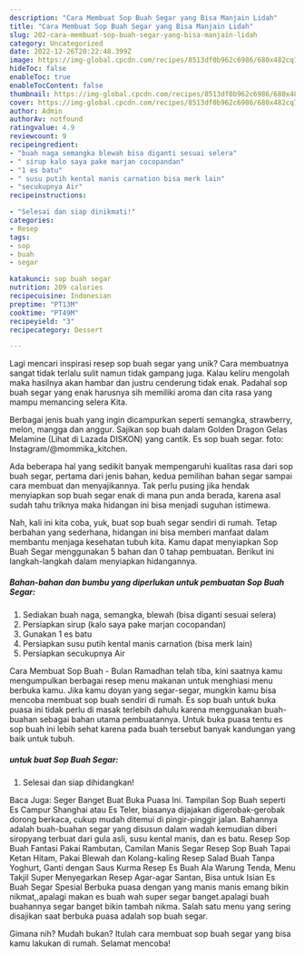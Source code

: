 ```yaml
---
description: "Cara Membuat Sop Buah Segar yang Bisa Manjain Lidah"
title: "Cara Membuat Sop Buah Segar yang Bisa Manjain Lidah"
slug: 202-cara-membuat-sop-buah-segar-yang-bisa-manjain-lidah
category: Uncategorized
date: 2022-12-26T20:22:48.399Z
image: https://img-global.cpcdn.com/recipes/8513df0b962c6986/680x482cq70/sop-buah-segar-foto-resep-utama.jpg
hideToc: false
enableToc: true
enableTocContent: false
thumbnail: https://img-global.cpcdn.com/recipes/8513df0b962c6986/680x482cq70/sop-buah-segar-foto-resep-utama.jpg
cover: https://img-global.cpcdn.com/recipes/8513df0b962c6986/680x482cq70/sop-buah-segar-foto-resep-utama.jpg
author: Admin
authorAv: notfound
ratingvalue: 4.9
reviewcount: 9
recipeingredient:
- "buah naga semangka blewah bisa diganti sesuai selera"
- " sirup kalo saya pake marjan cocopandan"
- "1 es batu"
- " susu putih kental manis carnation bisa merk lain"
- "secukupnya Air"
recipeinstructions:

- "Selesai dan siap dinikmati!"
categories:
- Resep
tags:
- sop
- buah
- segar

katakunci: sop buah segar 
nutrition: 209 calories
recipecuisine: Indonesian
preptime: "PT13M"
cooktime: "PT49M"
recipeyield: "3"
recipecategory: Dessert

---
```





Lagi mencari inspirasi resep sop buah segar yang unik? Cara membuatnya sangat tidak terlalu sulit namun tidak gampang juga. Kalau keliru mengolah maka hasilnya akan hambar dan justru cenderung tidak enak. Padahal sop buah segar yang enak harusnya sih memiliki aroma dan cita rasa yang mampu memancing selera Kita.





Berbagai jenis buah yang ingin dicampurkan seperti semangka, strawberry, melon, mangga dan anggur. Sajikan sop buah dalam Golden Dragon Gelas Melamine (Lihat di Lazada DISKON) yang cantik. Es sop buah segar. foto: Instagram/@mommika_kitchen.

Ada beberapa hal yang sedikit banyak mempengaruhi kualitas rasa dari sop buah segar, pertama dari jenis bahan, kedua pemilihan bahan segar sampai cara membuat dan menyajikannya. Tak perlu pusing jika hendak menyiapkan sop buah segar enak di mana pun anda berada, karena asal sudah tahu triknya maka hidangan ini bisa menjadi suguhan istimewa.






Nah, kali ini kita coba, yuk, buat sop buah segar sendiri di rumah. Tetap berbahan yang sederhana, hidangan ini bisa memberi manfaat dalam membantu menjaga kesehatan tubuh kita. Kamu dapat menyiapkan Sop Buah Segar menggunakan 5 bahan dan 0 tahap pembuatan. Berikut ini langkah-langkah dalam menyiapkan hidangannya.

<!--inarticleads1-->

##### Bahan-bahan dan bumbu yang diperlukan untuk pembuatan Sop Buah Segar:

1. Sediakan buah naga, semangka, blewah (bisa diganti sesuai selera)
1. Persiapkan  sirup (kalo saya pake marjan cocopandan)
1. Gunakan 1 es batu
1. Persiapkan  susu putih kental manis carnation (bisa merk lain)
1. Persiapkan secukupnya Air


Cara Membuat Sop Buah - Bulan Ramadhan telah tiba, kini saatnya kamu mengumpulkan berbagai resep menu makanan untuk menghiasi menu berbuka kamu. Jika kamu doyan yang segar-segar, mungkin kamu bisa mencoba membuat sop buah sendiri di rumah. Es sop buah untuk buka puasa ini tidak perlu di masak terlebih dahulu karena menggunakan buah-buahan sebagai bahan utama pembuatannya. Untuk buka puasa tentu es sop buah ini lebih sehat karena pada buah tersebut banyak kandungan yang baik untuk tubuh. 

<!--inarticleads2-->

#####  untuk buat Sop Buah Segar:


1. Selesai dan siap dihidangkan!

Baca Juga: Seger Banget Buat Buka Puasa Ini. Tampilan Sop Buah seperti Es Campur Shanghai atau Es Teler, biasanya dijajakan digerobak-gerobak dorong berkaca, cukup mudah ditemui di pingir-pinggir jalan. Bahannya adalah buah-buahan segar yang disusun dalam wadah kemudian diberi siropyang terbuat dari gula asli, susu kental manis, dan es batu. Resep Sop Buah Fantasi Pakai Rambutan, Camilan Manis Segar Resep Sop Buah Tapai Ketan Hitam, Pakai Blewah dan Kolang-kaling Resep Salad Buah Tanpa Yoghurt, Ganti dengan Saus Kurma Resep Es Buah Ala Warung Tenda, Menu Takjil Super Menyegarkan Resep Agar-agar Santan, Bisa untuk Isian Es Buah Segar Spesial Berbuka puasa dengan yang manis manis emang bikin nikmat,,apalagi makan es buah wah super segar banget.apalagi buah buahannya segar banget bikin tambah nikma. Salah satu menu yang sering disajikan saat berbuka puasa adalah sop buah segar. 

Gimana nih? Mudah bukan? Itulah cara membuat sop buah segar yang bisa kamu lakukan di rumah. Selamat mencoba!
